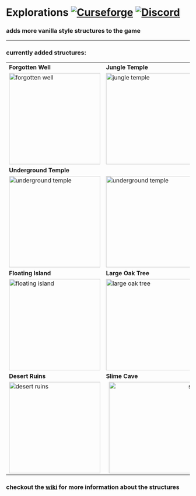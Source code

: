 # Explorations [![Curseforge](http://cf.way2muchnoise.eu/full_550247_downloads.svg)](https://www.curseforge.com/minecraft/mc-mods/explorations) [![Discord](https://img.shields.io/discord/639540436524072970?color=0a48c4&label=%20&logo=discord&logoColor=FFF)](https://discord.gg/bhUaWhq)

### adds more vanilla style structures to the game

<hr>  

### currently added structures:

<table>
    <thead></thead>
    <tbody>
        <tr>
            <td><b>Forgotten Well</b></td>
            <td><b>Jungle Temple</b></td>
            <td><b>Shrine</b></td>
        </tr>
        <tr>
            <td><img src="https://i.ibb.co/cLxYjbk/forgotten-well.png" alt="forgotten well" width="250" height="250" />
            </td>
            <td><img src="https://i.ibb.co/tY40Ttq/jungle-temple.png" alt="jungle temple" width="250" height="250" />
            </td>
            <td><img src="https://i.ibb.co/5xKMs5S/shrine.png" alt="shrine" width="250" height="250"></td>
        </tr>
        <tr>
            <td colspan="3"><b>Underground Temple</b></td>
        </tr>
        <tr>
            <td><img src="https://i.ibb.co/0cKmPqp/underground-temple.png" alt="underground temple" width="250" height="250" /></td>
            <td><img src="https://i.ibb.co/3SLhq9h/underground-temple-2.png" alt="underground temple" width="250" height="250" /></td>
            <td><img src="https://i.ibb.co/3CfqXrz/underground-temple-3.png" alt="underground temple" width="250" height="250" /></td>
        </tr>
        <tr>
            <td><b>Floating Island</b></td>
            <td><b>Large Oak Tree</b></td>
            <td><b>Logs</b></td>
        </tr>
        <tr>
            <td><img src="https://i.ibb.co/LYMX3kg/floating-island.png" alt="floating island" width="250" height="250"></td>
            <td><img src="https://i.ibb.co/9c8YJKD/large-oak-tree.png" alt="large oak tree" width="250" height="250"></td>
            <td><img src="https://i.ibb.co/chKJKLd/logs.png" alt="logs" width="250" height="250"></td>
        </tr>
        <tr>
            <td><b>Desert Ruins</b></td>
            <td colspan="2"><b>Slime Cave</b></td>
        </tr>
        <tr>
            <td><img src="https://i.ibb.co/wKZ2wnL/desert-ruin.gif" alt="desert ruins" width="250" height="250"></td>
            <td colspan="2" align="center"><img src="https://i.ibb.co/DC7fFYN/slime-cave-raw.png" alt="slime cave" width="500" height="250"></td>
        </tr>
    </tbody>
</table>

### checkout the [wiki](https://github.com/tristankechlo/Explorations/wiki) for more information about the structures
